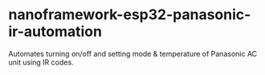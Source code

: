 # nanoframework-esp32-panasonic-ir-automation
Automates turning on/off and setting mode &amp; temperature of Panasonic AC unit using IR codes.
